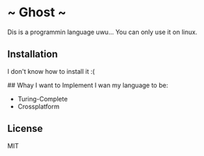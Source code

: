 # ~ Ghost ~
Dis is a programmin language uwu...
You can only use it on linux.

## Installation
I don't know how to install it :(

## Whay I want to Implement
I wan my language to be:
- Turing-Complete
- Crossplatform

## License
MIT
